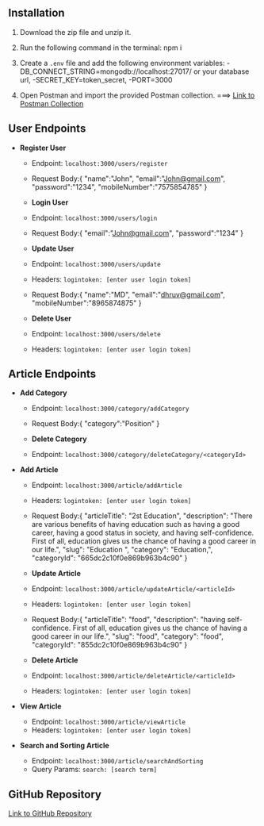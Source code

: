 
## Installation
1. Download the zip file and unzip it.
2. Run the following command in the terminal: npm i 

3. Create a `.env` file and add the following environment variables:
    -DB_CONNECT_STRING=mongodb://localhost:27017/<databaseName> or your database url,
    -SECRET_KEY=token_secret,
    -PORT=3000

5. Open Postman and import the provided Postman collection. ===> [Link to Postman Collection]([https://github.com/Dhruvmer610/blog-article-project](https://github.com/Dhruvmer610/blog-article-project/tree/main/postmanCollection))

## User Endpoints
- **Register User**
  - Endpoint: `localhost:3000/users/register`
  - Request Body:{
                    "name":"John",
                    "email":"John@gmail.com",
                    "password":"1234",
                    "mobileNumber":"7575854785"
                    }

  - **Login User**
  - Endpoint: `localhost:3000/users/login`
  - Request Body:{
                  "email":"John@gmail.com",
                  "password":"1234"
                }

  - **Update User**
  - Endpoint: `localhost:3000/users/update`
  - Headers: `logintoken: [enter user login token]`
  - Request Body:{
                     "name":"MD",
                     "email":"dhruv@gmail.com",
                     "mobileNumber":"8965874875"
                }

  - **Delete User**
  - Endpoint: `localhost:3000/users/delete`
  - Headers: `logintoken: [enter user login token]`

## Article Endpoints
- **Add Category**
  - Endpoint: `localhost:3000/category/addCategory`
  - Request Body:{
                  "category":"Position"
                }

  - **Delete Category**
  - Endpoint: `localhost:3000/category/deleteCategory/<categoryId>`

- **Add Article**
  - Endpoint: `localhost:3000/article/addArticle`
  - Headers: `logintoken: [enter user login token]`
  - Request Body:{
                  "articleTitle": "2st Education",
                  "description": "There are various benefits of having education such as having a good career, having a good status in society, and having self-confidence. First of all, education gives us the chance of having a good career in our life.",
                  "slug": "Education ",
                  "category": "Education,",
                  "categoryId": "665dc2c10f0e869b963b4c90"
                }

  - **Update Article**
  - Endpoint: `localhost:3000/article/updateArticle/<articleId>`
  - Headers: `logintoken: [enter user login token]`
  - Request Body:{
                  "articleTitle": "food",
                  "description": "having self-confidence. First of all, education gives us the chance of having a good career in our life.",
                  "slug": "food",
                  "category": "food",
                  "categoryId": "855dc2c10f0e869b963b4c90"
                }

  - **Delete Article**
  - Endpoint: `localhost:3000/article/deleteArticle/<articleId>`
  - Headers: `logintoken: [enter user login token]`

- **View Article**
  - Endpoint: `localhost:3000/article/viewArticle`
  - Headers: `logintoken: [enter user login token]`

- **Search and Sorting Article**
  - Endpoint: `localhost:3000/article/searchAndSorting`
  - Query Params: `search: [search term]`

## GitHub Repository
[Link to GitHub Repository](https://github.com/Dhruvmer610/blog-article-project)
